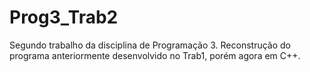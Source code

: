 # Prog3_Trab2
Segundo trabalho da disciplina de Programação 3. Reconstrução do programa anteriormente desenvolvido no Trab1, porém agora em C++.
